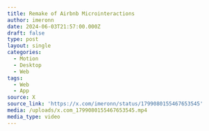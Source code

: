```yaml
---
title: Remake of Airbnb Microinteractions
author: imeronn
date: 2024-06-03T21:57:00.000Z
draft: false
type: post
layout: single
categories:
  - Motion
  - Desktop
  - Web
tags:
  - Web
  - App
source: X
source_link: 'https://x.com/imeronn/status/1799080155467653545'
media: /uploads/x.com_1799080155467653545.mp4
media_type: video
---
```


